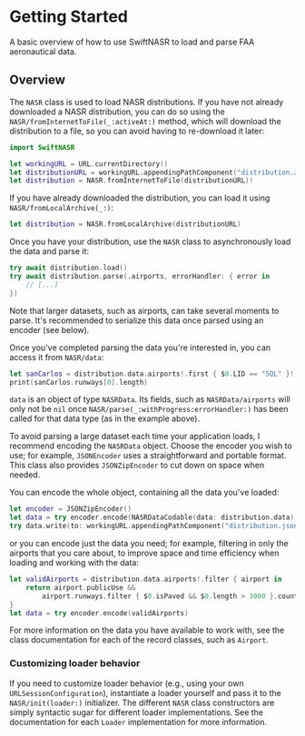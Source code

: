 # Getting Started

A basic overview of how to use SwiftNASR to load and parse FAA aeronautical
data.

## Overview

The ``NASR`` class is used to load NASR distributions. If you have not already
downloaded a NASR distribution, you can do so using the
``NASR/fromInternetToFile(_:activeAt:)`` method, which will download the
distribution to a file, so you can avoid having to re-download it later:

```swift
import SwiftNASR

let workingURL = URL.currentDirectory()
let distributionURL = workingURL.appendingPathComponent("distribution.zip")
let distribution = NASR.fromInternetToFile(distributionURL)!
```

If you have already downloaded the distribution, you can load it using
``NASR/fromLocalArchive(_:)``:

```swift
let distribution = NASR.fromLocalArchive(distributionURL)
```

Once you have your distribution, use the ``NASR`` class to asynchronously load
the data and parse it:

```swift
try await distribution.load()
try await distribution.parse(.airports, errorHandler: { error in
    // [...]
})
```

Note that larger datasets, such as airports, can take several moments to parse.
It's recommended to serialize this data once parsed using an encoder (see
below).

Once you've completed parsing the data you're interested in, you can access it
from ``NASR/data``:

```swift
let sanCarlos = distribution.data.airports!.first { $0.LID == "SQL" }!
print(sanCarlos.runways[0].length)
```

`data` is an object of type ``NASRData``. Its fields, such as
``NASRData/airports`` will only not be `nil` once
``NASR/parse(_:withProgress:errorHandler:)`` has been called for that data type
(as in the example above).

To avoid parsing a large dataset each time your application loads, I recommend
encoding the ``NASRData`` object. Choose the encoder you wish to use; for
example, `JSONEncoder` uses a straightforward and portable format. This class
also provides ``JSONZipEncoder`` to cut down on space when needed.

You can encode the whole object, containing all the data you've loaded:

```swift
let encoder = JSONZipEncoder()
let data = try encoder.encode(NASRDataCodable(data: distribution.data))
try data.write(to: workingURL.appendingPathComponent("distribution.json.zip"))
```

or you can encode just the data you need; for example, filtering in only the
airports that you care about, to improve space and time efficiency when loading
and working with the data:

```swift
let validAirports = distribution.data.airports!.filter { airport in
    return airport.publicUse &&
        airport.runways.filter { $0.isPaved && $0.length > 3000 }.count > 0
}
let data = try encoder.encode(validAirports)
```

For more information on the data you have available to work with, see the class
documentation for each of the record classes, such as ``Airport``.

### Customizing loader behavior

If you need to customize loader behavior (e.g., using your own
`URLSessionConfiguration`), instantiate a loader yourself and pass it to the
``NASR/init(loader:)`` initializer. The different ``NASR`` class constructors
are simply syntactic sugar for different loader implementations. See the
documentation for each ``Loader`` implementation for more information.
